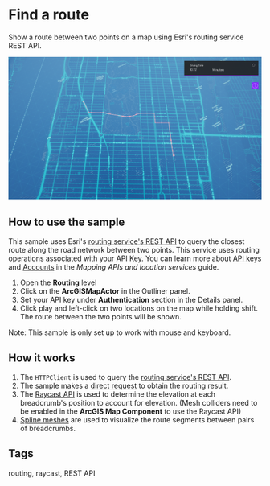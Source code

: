 # Find a route

Show a route between two points on a map using Esri's routing service REST API.

![Routing](Routing.png)

## How to use the sample

This sample uses Esri's [routing service's REST API](https://developers.arcgis.com/rest/network/api-reference/overview-of-network-analysis-services.htm) to query the closest route along the road network between two points. This service uses routing operations associated with your API Key. You can learn more about [API keys](https://developers.arcgis.com/documentation/mapping-apis-and-services/security/api-keys/) and [Accounts](https://developers.arcgis.com/documentation/mapping-apis-and-services/deployment/accounts/) in the _Mapping APIs and location services_ guide.

1. Open the **Routing** level
2. Click on the **ArcGISMapActor** in the Outliner panel.
3. Set your API key under **Authentication** section in the Details panel.
4. Click play and left-click on two locations on the map while holding shift. The route between the two points will be shown. 

Note: This sample is only set up to work with mouse and keyboard.

## How it works

1. The `HTTPClient` is used to query the [routing service's REST API](https://developers.arcgis.com/rest/network/api-reference/overview-of-network-analysis-services.htm). 
2. The sample makes a [direct request](https://developers.arcgis.com/rest/network/api-reference/route-synchronous-service.htm) to obtain the routing result.
3. The [Raycast API](https://docs.unrealengine.com/5.0/en-US/API/Runtime/Engine/Engine/UWorld/LineTraceSingleByChannel/) is used to determine the elevation at each breadcrumb's position to account for elevation. (Mesh colliders need to be enabled in the **ArcGIS Map Component** to use the Raycast API)
4. [Spline meshes](https://docs.unrealengine.com/5.0/en-US/BlueprintAPI/SplineMesh/) are used to visualize the route segments between pairs of breadcrumbs.


## Tags

routing, raycast, REST API
